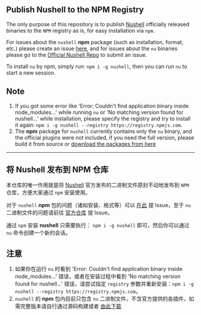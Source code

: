 
## Publish Nushell to the NPM Registry

The only purpose of this repository is to publish [Nushell](https://github.com/nushell/nushell) officially released binaries to the `NPM` registry as is, for easy installation via `npm`.

For issues about the `nushell` **npm** package (such as installation, format, etc.) please create an issue [here](https://github.com/hustcer/nu-to-npm/issues), and for issues about the `nu` binaries please go to the [Official Nushell Repo](https://github.com/nushell/nushell/issues) to submit an issue.

To install `nu` by npm, simply run: `npm i -g nushell`, then you can run `nu` to start a new session.

## Note

1. If you got some error like 'Error: Couldn't find application binary inside node_modules...' while running `nu` or 'No matching version found for nushell...' while installation, please specify the registry and try to install it again: `npm i -g nushell --registry https://registry.npmjs.com`.
2. The **npm** package for `nushell` currently contains only the `nu` binary, and the official plugins were not included, if you need the full version, please build it from source or [download the packages from here](https://github.com/nushell/nushell/releases)

---

## 将 Nushell 发布到 NPM 仓库

本仓库的唯一作用就是将 [Nushell](https://github.com/nushell/nushell) 官方发布的二进制文件原封不动地发布到 `NPM` 仓库，方便大家通过 `npm` 安装使用。

对于 `nushell` **npm** 包的问题（诸如安装、格式等）可以 [在此](https://github.com/hustcer/nu-to-npm/issues) 提 Issue，至于 `nu` 二进制文件的问题请前往 [官方仓库](https://github.com/nushell/nushell/issues) 提 Issue。

通过 `npm` 安装 **nushell** 只需要执行： `npm i -g nushell` 即可，然后你可以通过 `nu` 命令创建一个新的会话。

## 注意

1. 如果你在运行 `nu` 时看到 'Error: Couldn't find application binary inside node_modules...' 错误，或者在安装过程中看到 'No matching version found for nushell...' 错误，请尝试指定 `registry` 参数并重新安装：`npm i -g nushell --registry https://registry.npmjs.com`。
2. `nushell` 的 **npm** 包内目前只包含 `nu` 二进制文件，不含官方提供的各插件，如需完整版本请自行通过源码构建或者 [由此下载](https://github.com/nushell/nushell/releases)
